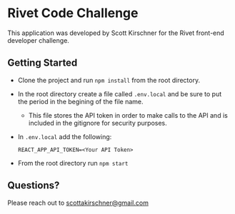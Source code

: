# Rivet Code Challenge

This application was developed by Scott Kirschner for the Rivet front-end developer challenge. 

## Getting Started

- Clone the project and run `npm install` from the root directory.
- In the root directory create a file called `.env.local` and be sure to put the period in the begining of the file name. 
    - This file stores the API token in order to make calls to the API and is included in the gitignore for security purposes.
- In `.env.local` add the following:

    ```
    REACT_APP_API_TOKEN=<Your API Token>
    ```
- From the root directory run `npm start`

## Questions?
Please reach out to scottakirschner@gmail.com